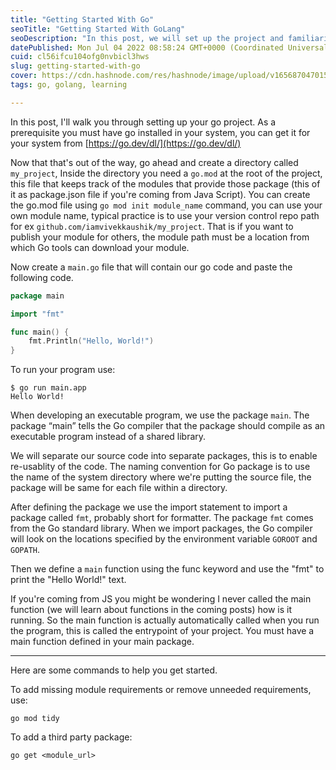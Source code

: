 ```yaml
---
title: "Getting Started With Go"
seoTitle: "Getting Started With GoLang"
seoDescription: "In this post, we will set up the project and familiarize ourselves with some basic go commands."
datePublished: Mon Jul 04 2022 08:58:24 GMT+0000 (Coordinated Universal Time)
cuid: cl56ifcu104ofg0nvbicl3hws
slug: getting-started-with-go
cover: https://cdn.hashnode.com/res/hashnode/image/upload/v1656870470158/TILbiKESj.png
tags: go, golang, learning

---
```


In this post, I'll walk you through setting up your go project. As a prerequisite you must have go installed in your system, you can get it for your system from [https://go.dev/dl/](https://go.dev/dl/)


Now that that's out of the way, go ahead and create a directory called `my_project`, Inside the directory you need a `go.mod` at the root of the project, this file that keeps track of the modules that provide those package (this of it as package.json file if you're coming from Java Script). You can create the go.mod file using `go mod init module_name` command, you can use your own module name, typical practice is to use your version control repo path for ex `github.com/iamvivekkaushik/my_project`. That is if you want to publish your module for others, the module path must be a location from which Go tools can download your module.



Now create a `main.go` file that will contain our go code and paste the following code.

```go
package main

import "fmt"

func main() {
    fmt.Println("Hello, World!")
}
``` 


To run your program use:

```
$ go run main.app
Hello World!
```

When developing an executable program, we use the package `main`. The package “main” tells the Go compiler that the package should compile as an executable program instead of a shared library. 

We will separate our source code into separate packages, this is to enable re-usablity of the code. The naming convention for Go package is to use the name of the system directory where we're putting the source file, the package will be same for each file within a directory.

After defining the package we use the import statement to import a package called `fmt`, probably short for formatter. The package `fmt` comes from the Go standard library. When we import packages, the Go compiler will look on the locations specified by the environment variable `GOROOT` and `GOPATH`.

Then we define a `main` function using the func keyword and use the "fmt" to print the "Hello World!" text.

If you're coming from JS you might be wondering I never called the main function (we will learn about functions in the coming posts) how is it running. So the main function is actually automatically called when you run the program, this is called the entrypoint of your project. You must have a main function defined in your main package.

---

Here are some commands to help you get started.

To add  missing module requirements or remove unneeded requirements, use:

```
go mod tidy
```

To add a third party package:

```
go get <module_url>
```

